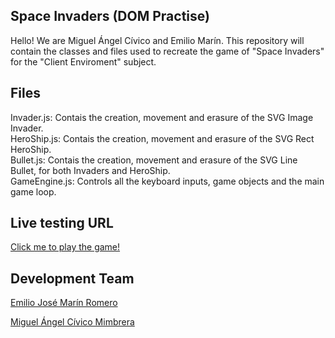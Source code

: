 ## Space Invaders (DOM Practise)

Hello! We are Miguel Ángel Cívico and Emilio Marín. This repository will contain the classes and files used to recreate the game of "Space Invaders" for the "Client Enviroment" subject.

## Files

Invader.js: Contais the creation, movement and erasure of the SVG Image Invader.  
HeroShip.js: Contais the creation, movement and erasure of the SVG Rect HeroShip.  
Bullet.js: Contais the creation, movement and erasure of the SVG Line Bullet, for both Invaders and HeroShip.  
GameEngine.js: Controls all the keyboard inputs, game objects and the main game loop.  

## Live testing URL
[Click me to play the game!](https://04emiir.github.io/Space-Invaders/)

## Development Team
[Emilio José Marín Romero](https://github.com/04emiir)

[Miguel Ángel Cívico Mimbrera](https://github.com/bmacm9)



                       
